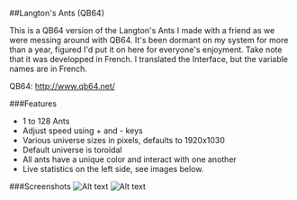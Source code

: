 ##Langton's Ants (QB64)

This is a QB64 version of the Langton's Ants I made with a friend as we were messing around with QB64. It's been dormant on my system for more than a year, figured I'd put it on here for everyone's enjoyment. Take note that it was developped in French. I translated the Interface, but the variable names are in French. 

QB64: http://www.qb64.net/

###Features
* 1 to 128 Ants
* Adjust speed using + and - keys
* Various universe sizes in pixels, defaults to 1920x1030
* Default universe is toroidal
* All ants have a unique color and interact with one another
* Live statistics on the left side, see images below. 

###Screenshots
![Alt text](http://img.marcthibeault.com/misc/antsqb64-1.png "Optional title")
![Alt text](http://img.marcthibeault.com/misc/antsqb64-2.png "Optional title")
